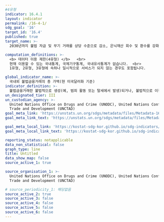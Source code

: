 ```yaml
---
#4유형
indicator: 16.4.1
layout: indicator
permalink: /16-4-1/
sdg_goal: '16'
target_id: '16.4'
published: true
target_name: >-
  2030년까지 불법 자금 및 무기 거래를 상당 수준으로 감소, 은닉재산 회수 및 환수를 강화하며, 모든 형태의 조직화된 범죄를 방지

computation_definitions: >-
  <b> 데이터 이용 제한(4유형) </b>   <br>
  현재 이용할 수 있는 국내통계, 국제기구통계, 국내유사통계가 없습니다.  <br> 
  1유형, 2유형, 3유형에 속하나 일시적으로 서비스가 되지 않는 경우도 포함됩니다.

global_indicator_name: >-
  국내외 불법금융거래의 총 가액(현 미국달러화 기준)
indicator_definition: >-
  불법금융거래란 불법적으로 생성(예, 범죄 활동 또는 탈세에서 발생)되거나, 불법적으로 이전(예, 통화 통제 위반) 또는 불법적으로 사용(예, 테러 자금 조달) 되는 모든 금융 거래를 의미함
un_designated_tier: III
un_custodian_agency: >-
  United Nations Office on Drugs and Crime (UNODC), United Nations Conference on
  Trade and Development (UNCTAD)
goal_meta_link: 'https://unstats.un.org/sdgs/metadata/files/Metadata-16-04-01.pdf'
goal_meta_link_text: 'https://unstats.un.org/sdgs/metadata/files/Metadata-16-04-01.pdf'

goal_meta_local_link: 'https://kostat-sdg-kor.github.io/sdg-indicators/public/data/Metadata-16-04-01_KOR.pdf'
goal_meta_local_link_text: 'https://kostat-sdg-kor.github.io/sdg-indicators/public/data/Metadata-16-04-01_KOR.pdf'

reporting_status: notapplicable
data_non_statistical: false
graph_type: line
title: Untitled
data_show_map: false
source_active_1: true

source_organisation_1: >-
  United Nations Office on Drugs and Crime (UNODC), United Nations Conference on
  Trade and Development (UNCTAD)

# source_periodicity_1: 해당없음
source_active_2: true
source_active_3: false
source_active_4: false
source_active_5: false
source_active_6: false
---
```

